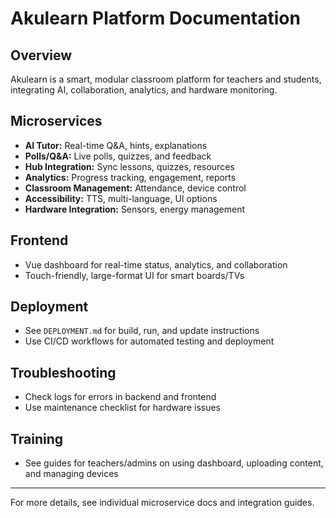 # Akulearn Platform Documentation

## Overview
Akulearn is a smart, modular classroom platform for teachers and students, integrating AI, collaboration, analytics, and hardware monitoring.

## Microservices
- **AI Tutor:** Real-time Q&A, hints, explanations
- **Polls/Q&A:** Live polls, quizzes, and feedback
- **Hub Integration:** Sync lessons, quizzes, resources
- **Analytics:** Progress tracking, engagement, reports
- **Classroom Management:** Attendance, device control
- **Accessibility:** TTS, multi-language, UI options
- **Hardware Integration:** Sensors, energy management

## Frontend
- Vue dashboard for real-time status, analytics, and collaboration
- Touch-friendly, large-format UI for smart boards/TVs

## Deployment
- See `DEPLOYMENT.md` for build, run, and update instructions
- Use CI/CD workflows for automated testing and deployment

## Troubleshooting
- Check logs for errors in backend and frontend
- Use maintenance checklist for hardware issues

## Training
- See guides for teachers/admins on using dashboard, uploading content, and managing devices

---
For more details, see individual microservice docs and integration guides.
